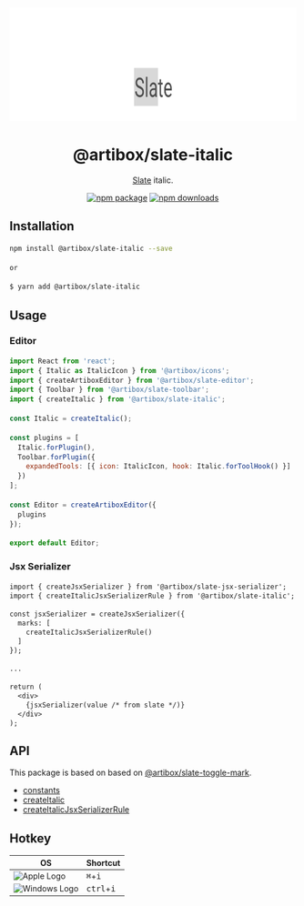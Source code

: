 <div align="center">
  <img
    src="https://raw.githubusercontent.com/ianstormtaylor/slate/master/docs/images/banner.png"
    height="200"
  />
</div>

<h1 align="center">@artibox/slate-italic</h1>

<div align="center">

[Slate](https://github.com/ianstormtaylor/slate) italic.

[![npm package](https://img.shields.io/npm/v/@artibox/slate-italic.svg?maxAge=60)](https://www.npmjs.com/package/@artibox/slate-italic)
[![npm downloads](https://img.shields.io/npm/dt/@artibox/slate-italic.svg?maxAge=60)](https://www.npmjs.com/package/@artibox/slate-italic)

</div>

## Installation

```bash
npm install @artibox/slate-italic --save

or

$ yarn add @artibox/slate-italic
```

## Usage

### Editor

```js
import React from 'react';
import { Italic as ItalicIcon } from '@artibox/icons';
import { createArtiboxEditor } from '@artibox/slate-editor';
import { Toolbar } from '@artibox/slate-toolbar';
import { createItalic } from '@artibox/slate-italic';

const Italic = createItalic();

const plugins = [
  Italic.forPlugin(),
  Toolbar.forPlugin({
    expandedTools: [{ icon: ItalicIcon, hook: Italic.forToolHook() }]
  })
];

const Editor = createArtiboxEditor({
  plugins
});

export default Editor;
```

### Jsx Serializer

```tsx
import { createJsxSerializer } from '@artibox/slate-jsx-serializer';
import { createItalicJsxSerializerRule } from '@artibox/slate-italic';

const jsxSerializer = createJsxSerializer({
  marks: [
    createItalicJsxSerializerRule()
  ]
});

...

return (
  <div>
    {jsxSerializer(value /* from slate */)}
  </div>
);
```

## API

This package is based on based on [@artibox/slate-toggle-mark](../slate-toggle-mark/README.md).

- [constants](./src/constants.ts)
- [createItalic](./src/italic.ts)
- [createItalicJsxSerializerRule](./src/jsx-serializer.ts)

## Hotkey

| OS                       | Shortcut                     |
| ------------------------ | ---------------------------- |
| ![Apple Logo][apple]     | <kbd>⌘</kbd>+<kbd>i</kbd>    |
| ![Windows Logo][windows] | <kbd>ctrl</kbd>+<kbd>i</kbd> |

[apple]: https://cdn2.iconfinder.com/data/icons/designer-skills/128/apple-ios-system-platform-os-mac-linux-48.png
[windows]: https://cdn2.iconfinder.com/data/icons/designer-skills/128/windows-48.png

